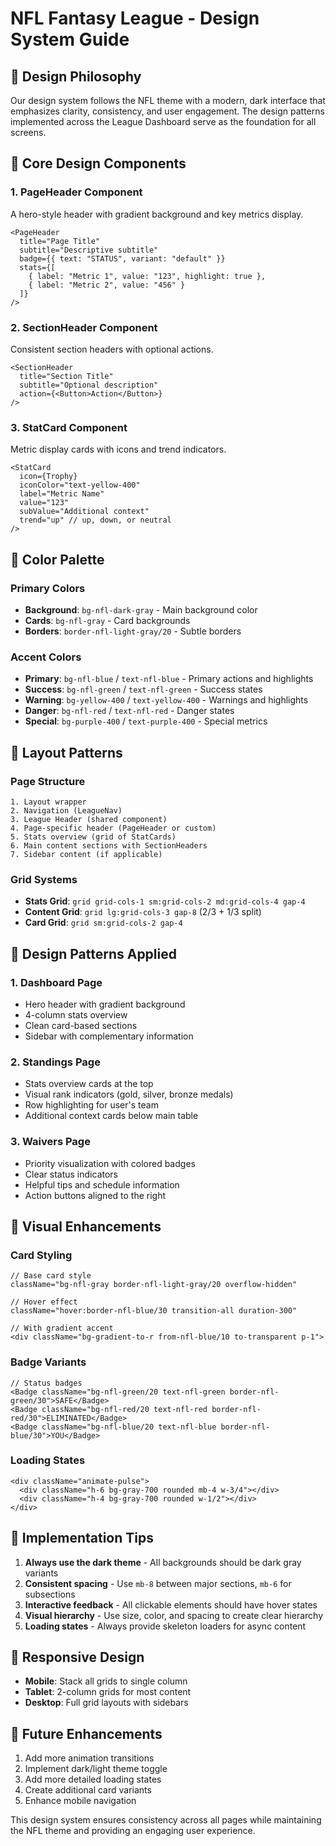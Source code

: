 # NFL Fantasy League - Design System Guide

## 🎨 Design Philosophy

Our design system follows the NFL theme with a modern, dark interface that emphasizes clarity, consistency, and user engagement. The design patterns implemented across the League Dashboard serve as the foundation for all screens.

## 🎯 Core Design Components

### 1. **PageHeader Component**
A hero-style header with gradient background and key metrics display.

```tsx
<PageHeader 
  title="Page Title"
  subtitle="Descriptive subtitle"
  badge={{ text: "STATUS", variant: "default" }}
  stats={[
    { label: "Metric 1", value: "123", highlight: true },
    { label: "Metric 2", value: "456" }
  ]}
/>
```

### 2. **SectionHeader Component**
Consistent section headers with optional actions.

```tsx
<SectionHeader
  title="Section Title"
  subtitle="Optional description"
  action={<Button>Action</Button>}
/>
```

### 3. **StatCard Component**
Metric display cards with icons and trend indicators.

```tsx
<StatCard
  icon={Trophy}
  iconColor="text-yellow-400"
  label="Metric Name"
  value="123"
  subValue="Additional context"
  trend="up" // up, down, or neutral
/>
```

## 🎨 Color Palette

### Primary Colors
- **Background**: `bg-nfl-dark-gray` - Main background color
- **Cards**: `bg-nfl-gray` - Card backgrounds
- **Borders**: `border-nfl-light-gray/20` - Subtle borders

### Accent Colors
- **Primary**: `bg-nfl-blue` / `text-nfl-blue` - Primary actions and highlights
- **Success**: `bg-nfl-green` / `text-nfl-green` - Success states
- **Warning**: `bg-yellow-400` / `text-yellow-400` - Warnings and highlights
- **Danger**: `bg-nfl-red` / `text-nfl-red` - Danger states
- **Special**: `bg-purple-400` / `text-purple-400` - Special metrics

## 📐 Layout Patterns

### Page Structure
```
1. Layout wrapper
2. Navigation (LeagueNav)
3. League Header (shared component)
4. Page-specific header (PageHeader or custom)
5. Stats overview (grid of StatCards)
6. Main content sections with SectionHeaders
7. Sidebar content (if applicable)
```

### Grid Systems
- **Stats Grid**: `grid grid-cols-1 sm:grid-cols-2 md:grid-cols-4 gap-4`
- **Content Grid**: `grid lg:grid-cols-3 gap-8` (2/3 + 1/3 split)
- **Card Grid**: `grid sm:grid-cols-2 gap-4`

## 🎯 Design Patterns Applied

### 1. **Dashboard Page**
- Hero header with gradient background
- 4-column stats overview
- Clean card-based sections
- Sidebar with complementary information

### 2. **Standings Page**
- Stats overview cards at the top
- Visual rank indicators (gold, silver, bronze medals)
- Row highlighting for user's team
- Additional context cards below main table

### 3. **Waivers Page**
- Priority visualization with colored badges
- Clear status indicators
- Helpful tips and schedule information
- Action buttons aligned to the right

## 🎨 Visual Enhancements

### Card Styling
```tsx
// Base card style
className="bg-nfl-gray border-nfl-light-gray/20 overflow-hidden"

// Hover effect
className="hover:border-nfl-blue/30 transition-all duration-300"

// With gradient accent
<div className="bg-gradient-to-r from-nfl-blue/10 to-transparent p-1">
```

### Badge Variants
```tsx
// Status badges
<Badge className="bg-nfl-green/20 text-nfl-green border-nfl-green/30">SAFE</Badge>
<Badge className="bg-nfl-red/20 text-nfl-red border-nfl-red/30">ELIMINATED</Badge>
<Badge className="bg-nfl-blue/20 text-nfl-blue border-nfl-blue/30">YOU</Badge>
```

### Loading States
```tsx
<div className="animate-pulse">
  <div className="h-6 bg-gray-700 rounded mb-4 w-3/4"></div>
  <div className="h-4 bg-gray-700 rounded w-1/2"></div>
</div>
```

## 🔧 Implementation Tips

1. **Always use the dark theme** - All backgrounds should be dark gray variants
2. **Consistent spacing** - Use `mb-8` between major sections, `mb-6` for subsections
3. **Interactive feedback** - All clickable elements should have hover states
4. **Visual hierarchy** - Use size, color, and spacing to create clear hierarchy
5. **Loading states** - Always provide skeleton loaders for async content

## 📱 Responsive Design

- **Mobile**: Stack all grids to single column
- **Tablet**: 2-column grids for most content
- **Desktop**: Full grid layouts with sidebars

## 🎯 Future Enhancements

1. Add more animation transitions
2. Implement dark/light theme toggle
3. Add more detailed loading states
4. Create additional card variants
5. Enhance mobile navigation

This design system ensures consistency across all pages while maintaining the NFL theme and providing an engaging user experience.